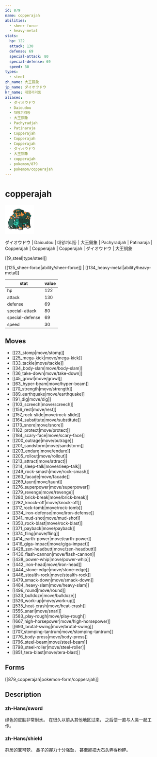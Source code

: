 ```yaml
---
id: 879
name: copperajah
abilities:
  - sheer-force
  - heavy-metal
stats:
  hp: 122
  attack: 130
  defense: 69
  special-attack: 80
  special-defense: 69
  speed: 30
types:
  - steel
zh_name: 大王铜象
jp_name: ダイオウドウ
kr_name: 대왕끼리동
aliases:
  - ダイオウドウ
  - Daioudou
  - 대왕끼리동
  - 大王銅象
  - Pachyradjah
  - Patinaraja
  - Copperajah
  - Copperajah
  - Copperajah
  - ダイオウドウ
  - 大王铜象
  - copperajah
  - pokemon/879
  - pokemon/copperajah
---
```

# copperajah

![](https://raw.githubusercontent.com/PokeAPI/sprites/master/sprites/pokemon/879.png)

ダイオウドウ | Daioudou | 대왕끼리동 | 大王銅象 | Pachyradjah | Patinaraja | Copperajah | Copperajah | Copperajah | ダイオウドウ | 大王铜象

[[9_steel|type/steel]]

[[125_sheer-force|ability/sheer-force]] | [[134_heavy-metal|ability/heavy-metal]]

|stat|value|
|---|---|
|hp|122|
|attack|130|
|defense|69|
|special-attack|80|
|special-defense|69|
|speed|30|


## Moves

- [[23_stomp|move/stomp]]
- [[25_mega-kick|move/mega-kick]]
- [[33_tackle|move/tackle]]
- [[34_body-slam|move/body-slam]]
- [[36_take-down|move/take-down]]
- [[45_growl|move/growl]]
- [[63_hyper-beam|move/hyper-beam]]
- [[70_strength|move/strength]]
- [[89_earthquake|move/earthquake]]
- [[91_dig|move/dig]]
- [[103_screech|move/screech]]
- [[156_rest|move/rest]]
- [[157_rock-slide|move/rock-slide]]
- [[164_substitute|move/substitute]]
- [[173_snore|move/snore]]
- [[182_protect|move/protect]]
- [[184_scary-face|move/scary-face]]
- [[200_outrage|move/outrage]]
- [[201_sandstorm|move/sandstorm]]
- [[203_endure|move/endure]]
- [[205_rollout|move/rollout]]
- [[213_attract|move/attract]]
- [[214_sleep-talk|move/sleep-talk]]
- [[249_rock-smash|move/rock-smash]]
- [[263_facade|move/facade]]
- [[269_taunt|move/taunt]]
- [[276_superpower|move/superpower]]
- [[279_revenge|move/revenge]]
- [[280_brick-break|move/brick-break]]
- [[282_knock-off|move/knock-off]]
- [[317_rock-tomb|move/rock-tomb]]
- [[334_iron-defense|move/iron-defense]]
- [[341_mud-shot|move/mud-shot]]
- [[350_rock-blast|move/rock-blast]]
- [[371_payback|move/payback]]
- [[374_fling|move/fling]]
- [[414_earth-power|move/earth-power]]
- [[416_giga-impact|move/giga-impact]]
- [[428_zen-headbutt|move/zen-headbutt]]
- [[430_flash-cannon|move/flash-cannon]]
- [[438_power-whip|move/power-whip]]
- [[442_iron-head|move/iron-head]]
- [[444_stone-edge|move/stone-edge]]
- [[446_stealth-rock|move/stealth-rock]]
- [[479_smack-down|move/smack-down]]
- [[484_heavy-slam|move/heavy-slam]]
- [[496_round|move/round]]
- [[523_bulldoze|move/bulldoze]]
- [[526_work-up|move/work-up]]
- [[535_heat-crash|move/heat-crash]]
- [[555_snarl|move/snarl]]
- [[583_play-rough|move/play-rough]]
- [[667_high-horsepower|move/high-horsepower]]
- [[693_brutal-swing|move/brutal-swing]]
- [[707_stomping-tantrum|move/stomping-tantrum]]
- [[776_body-press|move/body-press]]
- [[796_steel-beam|move/steel-beam]]
- [[798_steel-roller|move/steel-roller]]
- [[851_tera-blast|move/tera-blast]]

## Forms



[[879_copperajah|pokemon-form/copperajah]]

## Description

### zh-Hans/sword

绿色的皮肤非常耐水。
在很久以前从其他地区过来，
之后便一直与人类一起工作。

### zh-Hans/shield

群居的宝可梦。
鼻子的握力十分强劲，
甚至能把大石头弄得粉碎。

